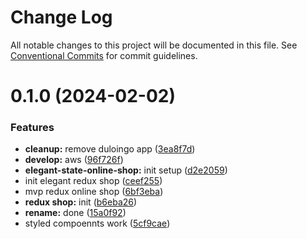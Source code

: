 # Change Log

All notable changes to this project will be documented in this file.
See [Conventional Commits](https://conventionalcommits.org) for commit guidelines.

# 0.1.0 (2024-02-02)

### Features

-   **cleanup:** remove duloingo app ([3ea8f7d](https://github.com/paulAlexSerban/wbk--reactjs-playground--typescript/commit/3ea8f7d47da9759c9ea8f62599a8aa4250b38c3c))
-   **develop:** aws ([96f726f](https://github.com/paulAlexSerban/wbk--reactjs-playground--typescript/commit/96f726f064733ad5ee05405640fc2b69ff8c6f8f))
-   **elegant-state-online-shop:** init setup ([d2e2059](https://github.com/paulAlexSerban/wbk--reactjs-playground--typescript/commit/d2e2059709846503f25997706f09122292aa5010))
-   init elegant redux shop ([ceef255](https://github.com/paulAlexSerban/wbk--reactjs-playground--typescript/commit/ceef255ab872a57b651afbb4d923649cf25f8ad6))
-   mvp redux online shop ([6bf3eba](https://github.com/paulAlexSerban/wbk--reactjs-playground--typescript/commit/6bf3eba303a0ff4dd6bb0725d8efb376614986ed))
-   **redux shop:** init ([b6eba26](https://github.com/paulAlexSerban/wbk--reactjs-playground--typescript/commit/b6eba26daf93abcd5fdd15844154eb0f06086318))
-   **rename:** done ([15a0f92](https://github.com/paulAlexSerban/wbk--reactjs-playground--typescript/commit/15a0f92f47690da6021269d43d7489cb72cdc514))
-   styled compoennts work ([5cf9cae](https://github.com/paulAlexSerban/wbk--reactjs-playground--typescript/commit/5cf9cae09ec5f9b36f10b44435678947f4bb2f7e))
